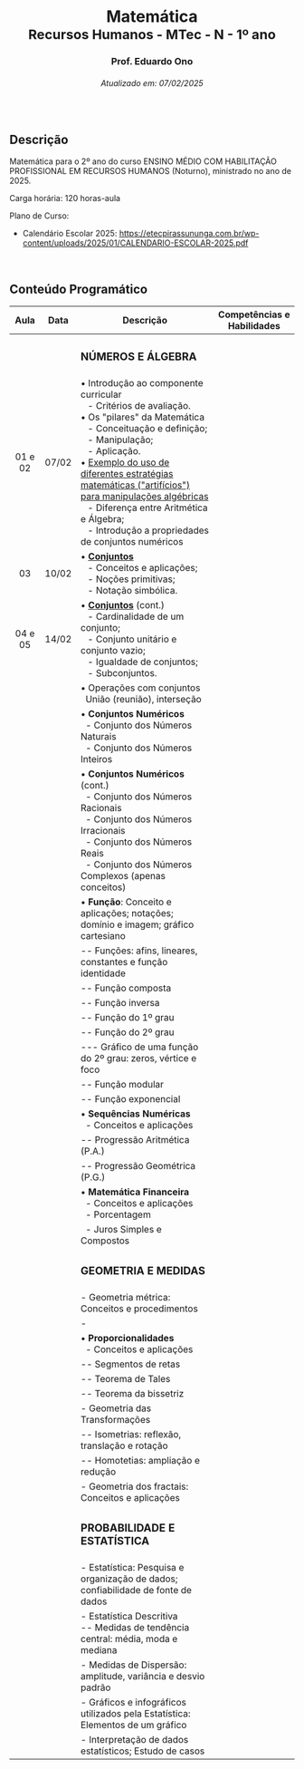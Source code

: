 <h1 align="center">Matemática<br><sub>Recursos Humanos - MTec - N - 1º ano</sub></h1>
<h3 align="center">Prof. Eduardo Ono</h3>
<h6 align="center">Atualizado em: 07/02/2025</h6>

&nbsp;

## Descrição

Matemática para o 2º ano do curso ENSINO MÉDIO COM HABILITAÇÃO PROFISSIONAL EM RECURSOS HUMANOS (Noturno), ministrado no ano de 2025.

Carga horária: 120 horas-aula

Plano de Curso:

* Calendário Escolar 2025: <https://etecpirassununga.com.br/wp-content/uploads/2025/01/CALENDARIO-ESCOLAR-2025.pdf>

&nbsp;

## Conteúdo Programático

|   Aula  | Data  | Descrição | Competências e Habilidades |
|   :-:   |  :-:  | --- | --- |
|         |       | <h3>NÚMEROS E ÁLGEBRA</h3> | |
| 01 e 02 | 07/02 | &bull; Introdução ao componente curricular<br>&ensp; - Critérios de avaliação.<br>&bull; Os "pilares" da Matemática<br>&ensp; - Conceituação e definição;<br>&ensp; - Manipulação;<br>&ensp; - Aplicação.<br>&bull; [Exemplo do uso de diferentes estratégias matemáticas ("artifícios") para manipulações algébricas](https://github.com/eduardo-ono/Fundamentos-de-Matematica/blob/main/conteudo/04-exponenciais-e-logaritmos/exercicios-resolvidos/exr-2021-08-01.ipynb)<br>&ensp; - Diferença entre Aritmética e Álgebra;<br>&ensp; - Introdução a propriedades de conjuntos numéricos | |
|   03    | 10/02 | &bull; [__Conjuntos__]<br>&ensp; - Conceitos e aplicações;<br>&ensp; - Noções primitivas;<br>&ensp; - Notação simbólica. | |
| 04 e 05 | 14/02 | &bull; [__Conjuntos__] (cont.)<br>&ensp; - Cardinalidade de um conjunto;<br>&ensp; - Conjunto unitário e conjunto vazio;<br>&ensp; - Igualdade de conjuntos;<br>&ensp; - Subconjuntos. | |
|         |       | &bull; Operações com conjuntos<br>&nbsp; União (reunião), interseção | |
|      |       | &bull; __Conjuntos Numéricos__<br>&nbsp; - Conjunto dos Números Naturais<br>&nbsp; - Conjunto dos Números Inteiros | |
|      |       | &bull; __Conjuntos Numéricos__ (cont.)<br>&nbsp; - Conjunto dos Números Racionais<br>&nbsp; - Conjunto dos Números Irracionais<br>&nbsp; - Conjunto dos Números Reais<br>&nbsp; - Conjunto dos Números Complexos (apenas conceitos) | |
|      |       | &bull; __Função__: Conceito e aplicações; notações; domínio e imagem; gráfico cartesiano | |
|      |       | -- Funções: afins, lineares, constantes e função identidade | |
|      |       | -- Função composta | |
|      |       | -- Função inversa | |
|      |       | -- Função do 1º grau | |
|      |       | -- Função do 2º grau | |
|      |       | --- Gráfico de uma função do 2º grau: zeros, vértice e foco | |
|      |       | -- Função modular | |
|      |       | -- Função exponencial | |
|      |       | &bull; __Sequências Numéricas__<br>&nbsp; - Conceitos e aplicações<br> | |
|      |       | -- Progressão Aritmética (P.A.) | |
|      |       | -- Progressão Geométrica (P.G.) | |
|      |       | &bull; __Matemática Financeira__<br>&nbsp; - Conceitos e aplicações<br>&nbsp; - Porcentagem | |
|      |       | &nbsp; - Juros Simples e Compostos | |
|      |       | <h3>GEOMETRIA E MEDIDAS</h3> | |
|      |       | - Geometria métrica: Conceitos e procedimentos | |
|      |       | - | |
|      |       | &bull; __Proporcionalidades__<br>&nbsp; - Conceitos e aplicações | |
|      |       | -- Segmentos de retas | |
|      |       | -- Teorema de Tales | |
|      |       | -- Teorema da bissetriz | |
|      |       | - Geometria das Transformações | |
|      |       | -- Isometrias: reflexão, translação e rotação | |
|      |       | -- Homotetias: ampliação e redução | |
|      |       | - Geometria dos fractais: Conceitos e aplicações | |
|      |       | <h3>PROBABILIDADE E ESTATÍSTICA</h3> | |
|      |       | - Estatística: Pesquisa e organização de dados; confiabilidade de fonte de dados | |
|      |       | - Estatística Descritiva<br>-- Medidas de tendência central: média, moda e mediana | |
|      |       | - Medidas de Dispersão: amplitude, variância e desvio padrão | |
|      |       | - Gráficos e infográficos utilizados pela Estatística: Elementos de um gráfico | |
|      |       | - Interpretação de dados estatísticos; Estudo de casos | |

[__Conjuntos__]: https://github.com/eduardo-ono/Fundamentos-de-Matematica/blob/main/conteudo/02-conjuntos/02-conjuntos/conjuntos.ipynb

&nbsp;

